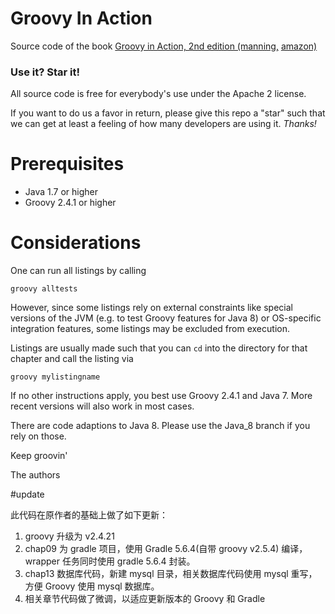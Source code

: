# Groovy In Action
Source code of the book [Groovy in Action, 2nd edition (manning,](http://manning.com/koenig2/?a_aid=regina&a_bid=8ade3b0e)
[amazon)](http://www.amazon.com/gp/product/1935182447/ref=as_li_tl?ie=UTF8&camp=1789&creative=9325&creativeASIN=1935182447&linkCode=as2&tag=httpgroovycan-20&linkId=XLTAIALXLIUBWPOH)

### Use it? Star it!
All source code is free for everybody's use under the Apache 2 license.

If you want to do us a favor in return, please give this repo a "star" such that we can get at least a feeling of how many developers are using it. _Thanks!_ 

# Prerequisites

* Java 1.7 or higher
* Groovy 2.4.1 or higher

# Considerations

One can run all listings by calling

    groovy alltests

However, since some listings rely on external
constraints like special versions of the JVM
(e.g. to test Groovy features for Java 8) or
OS-specific integration features, some listings
may be excluded from execution.

Listings are usually made such that you can 
`cd` into the directory for that chapter and
call the listing via

	groovy mylistingname
	
If no other instructions apply, you best 
use Groovy 2.4.1 and Java 7. More recent versions
will also work in most cases.

There are code adaptions to Java 8.
Please use the Java_8 branch if you rely on those.

Keep groovin'

The authors	

#update

此代码在原作者的基础上做了如下更新：

1. groovy 升级为 v2.4.21
2. chap09 为 gradle 项目，使用 Gradle 5.6.4(自带 groovy v2.5.4) 编译，wrapper 任务同时使用 gradle 5.6.4 封装。
3. chap13 数据库代码，新建 mysql 目录，相关数据库代码使用 mysql 重写，方便 Groovy 使用 mysql 数据库。
4. 相关章节代码做了微调，以适应更新版本的 Groovy 和 Gradle
